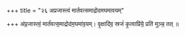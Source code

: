 +++
title = "२६ अप्रजास्त्वं मार्तवत्समाद्रोदमघमावयम्"

+++
अ॑प्र॒जास्त्वं॒ मार्त॑वत्स॒माद्रोद॑म॒घमा॑व॒यम्। वृ॒क्षादि॑व॒ स्रजं॑ कृ॒त्वाप्रि॑ये॒ प्रति॑ मुञ्च॒ तत् ॥